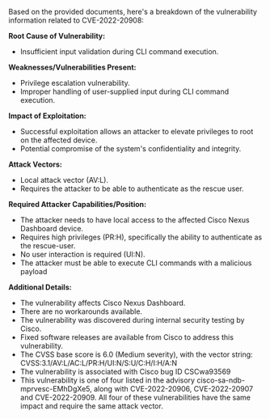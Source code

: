 Based on the provided documents, here's a breakdown of the vulnerability information related to CVE-2022-20908:

**Root Cause of Vulnerability:**
- Insufficient input validation during CLI command execution.

**Weaknesses/Vulnerabilities Present:**
- Privilege escalation vulnerability.
- Improper handling of user-supplied input during CLI command execution.

**Impact of Exploitation:**
- Successful exploitation allows an attacker to elevate privileges to root on the affected device.
- Potential compromise of the system's confidentiality and integrity.

**Attack Vectors:**
- Local attack vector (AV:L).
- Requires the attacker to be able to authenticate as the rescue user.

**Required Attacker Capabilities/Position:**
- The attacker needs to have local access to the affected Cisco Nexus Dashboard device.
- Requires high privileges (PR:H), specifically the ability to authenticate as the rescue-user.
- No user interaction is required (UI:N).
- The attacker must be able to execute CLI commands with a malicious payload

**Additional Details:**
- The vulnerability affects Cisco Nexus Dashboard.
- There are no workarounds available.
- The vulnerability was discovered during internal security testing by Cisco.
- Fixed software releases are available from Cisco to address this vulnerability.
- The CVSS base score is 6.0 (Medium severity), with the vector string: CVSS:3.1/AV:L/AC:L/PR:H/UI:N/S:U/C:H/I:H/A:N
- The vulnerability is associated with Cisco bug ID CSCwa93569
- This vulnerability is one of four listed in the advisory cisco-sa-ndb-mprvesc-EMhDgXe5, along with CVE-2022-20906, CVE-2022-20907 and CVE-2022-20909. All four of these vulnerabilities have the same impact and require the same attack vector.